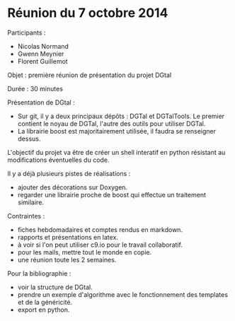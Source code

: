 Réunion du 7 octobre 2014
=========================

Participants :

   * Nicolas Normand
   * Gwenn Meynier
   * Florent Guillemot

Objet : première réunion de présentation du projet DGtal

Durée : 30 minutes

Présentation de DGtal :

   * Sur git, il y a deux principaux dépôts : DGTal et DGTalTools. Le premier contient le noyau de DGTal, l'autre des outils pour utiliser DGTal.
   * La librairie boost est majoritairement utilisée, il faudra se renseigner dessus.

L'objectif du projet va être de créer un shell interatif en python résistant au modifications éventuelles du code.

Il y a déjà plusieurs pistes de réalisations :

   * ajouter des décorations sur Doxygen.
   * regarder une librairie proche de boost qui effectue un traitement similaire.

Contraintes :

   * fiches hebdomadaires et comptes rendus en markdown.
   * rapports et présentations en latex.
   * à voir si l'on peut utiliser c9.io pour le travail collaboratif.
   * pour les mails, mettre tout le monde en copie.
   * une réunion toute les 2 semaines.

Pour la bibliographie :

   * voir la structure de DGtal.
   * prendre un exemple d'algorithme avec le fonctionnement des templates et de la généricité.
   * export en python.
